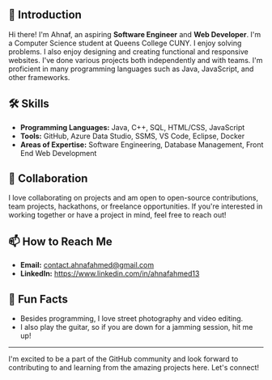 ## 👋 Introduction

Hi there! I'm Ahnaf, an aspiring **Software Engineer** and **Web Developer**. I'm a Computer Science student at Queens College CUNY. I enjoy solving problems. I also enjoy designing and creating functional and responsive websites. I've done various projects both independently and with teams. I'm proficient in many programming languages such as Java, JavaScript, and other frameworks.

## 🛠 Skills

- **Programming Languages:** Java, C++, SQL, HTML/CSS, JavaScript
- **Tools:** GitHub, Azure Data Studio, SSMS, VS Code, Eclipse, Docker
- **Areas of Expertise:** Software Engineering, Database Management, Front End Web Development

## 🤝 Collaboration

I love collaborating on projects and am open to open-source contributions, team projects, hackathons, or freelance opportunities. If you're interested in working together or have a project in mind, feel free to reach out!

## 📫 How to Reach Me

- **Email:** contact.ahnafahmed@gmail.com
- **LinkedIn:** https://www.linkedin.com/in/ahnafahmed13

## 🌟 Fun Facts

- Besides programming, I love street photography and video editing.
- I also play the guitar, so if you are down for a jamming session, hit me up!

---

I'm excited to be a part of the GitHub community and look forward to contributing to and learning from the amazing projects here. Let's connect!
